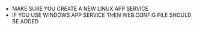 
- MAKE SURE YOU CREATE A NEW LINUX APP SERVICE
- IF YOU USE WINDOWS APP SERVICE THEN WEB.CONFIG FILE SHOULD BE ADDED
